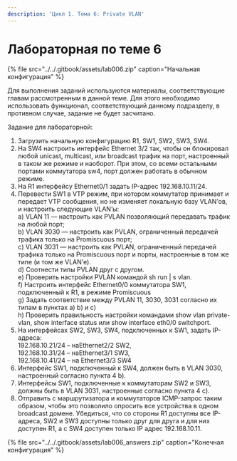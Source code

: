 ```yaml
---
description: 'Цикл 1. Тема 6: Private VLAN'
---
```


# Лабораторная по теме 6

{% file src="../../.gitbook/assets/lab006.zip" caption="Начальная конфигурация" %}

Для выполнения заданий используются материалы, соответствующие главам рассмотренным в данной теме. Для этого необходимо использовать функционал, соответствующий данному подразделу, в противном случае, задание не будет засчитано.

Задание для лабораторной:  
1. Загрузить начальную конфигурацию R1, SW1, SW2, SW3, SW4.   
2. На SW4 настроить интерфейс Ethernet 3/2 так, чтобы он блокировал любой unicast, multicast, или broadcast трафик на порт, настроенный в таком же режиме и наоборот. При этом, со всеми остальными портами коммутатора sw4, порт должен работать в обычном режиме.  
3. На R1 интерфейcу Ethernet0/1 задать IP-адрес 192.168.10.11/24.  
4. Перевести SW1 в VTP режим, при котором коммутатор принимает и передает VTP сообщения, но не изменяет локальную базу VLAN’ов, и настроить следующие VLAN’ы:  
      a\) VLAN 11 — настроить как PVLAN позволяющий передавать трафик на любой порт;  
      b\) VLAN 3030 — настроить как PVLAN, ограниченный передачей трафика только на Promiscuous порт;  
      c\) VLAN 3031 — настроить как PVLAN, ограниченный передачей трафика только на Promiscuous порт и порты, настроенные в том же типе \(и том же VLAN’е\).  
      d\) Соотнести типы PVLAN друг с другом.  
      e\) Проверить настройки PVLAN командой sh run \| s vlan.  
      f\) Настроить интерфейс Ethernet0/0 коммутатора SW1, подключенный к R1, в режиме Promiscuous  
      g\) Задать соответствие между PVLAN 11, 3030, 3031 согласно их типам в пунктах a\) b\) и c\)  
      h\) Проверить правильность настройки командами show vlan private-vlan, show interface status или show interface eth0/0 switchport.  
5. На интерфейсах SW2, SW3, SW4, подключенных к SW1, задать IP-адреса:  
        192.168.10.21/24 – наEthernet2/2 SW2,  
        192.168.10.31/24 – наEthernet3/1 SW3,  
        192.168.10.41/24 – на Ethernet3/3 SW4  
6. Интерфейс SW1, подключенный к SW4, должен быть в VLAN 3030, настроенный согласно пункта 4 b\).  
7. Интерфейсы SW1, подключенные к коммутаторам SW2 и SW3, должны быть в VLAN 3031, настроенные согласно пункта 4 c\).  
8. Отправить с маршрутизатора и коммутаторов ICMP-запрос таким образом, чтобы это позволило опросить все устройства в одном broadcast домене. Убедиться, что со стороны R1 доступны все IP-адреса, SW2 и SW3 доступны только друг для друга и для них доступен R1, а с SW4 доступен только IP адрес 192.168.10.11.

{% file src="../../.gitbook/assets/lab006\_answers.zip" caption="Конечная конфигурация" %}

